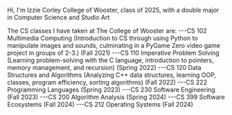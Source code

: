 Hi, I'm Izzie Corley
College of Wooster, class of 2025, with a double major in Computer Science and Studio Art

The CS classes I have taken at The College of Wooster are:
---CS 102 Multimedia Computing (Introduction to CS through using Python to manipulate images and sounds, culminating in a PyGame Zero video game project in groups of 2-3.) (Fall 2021)
---CS 110 Imperative Problem Solving (Learning problem-solving with the C language, introduction to pointers, memory management, and recursion) (Spring 2022)
---CS 120 Data Structures and Algorithms (Analyzing C++ data structures, learning OOP, classes, program efficiency, sorting algorithms) (Fall 2022)
---CS 222 Programming Languages (Spring 2023)
---CS 230 Software Engineering (Fall 2023)
---CS 200 Algorithm Analysis (Spring 2024)
---CS 399 Software Ecosystems (Fall 2024)
---CS 212 Operating Systems (Fall 2024)
